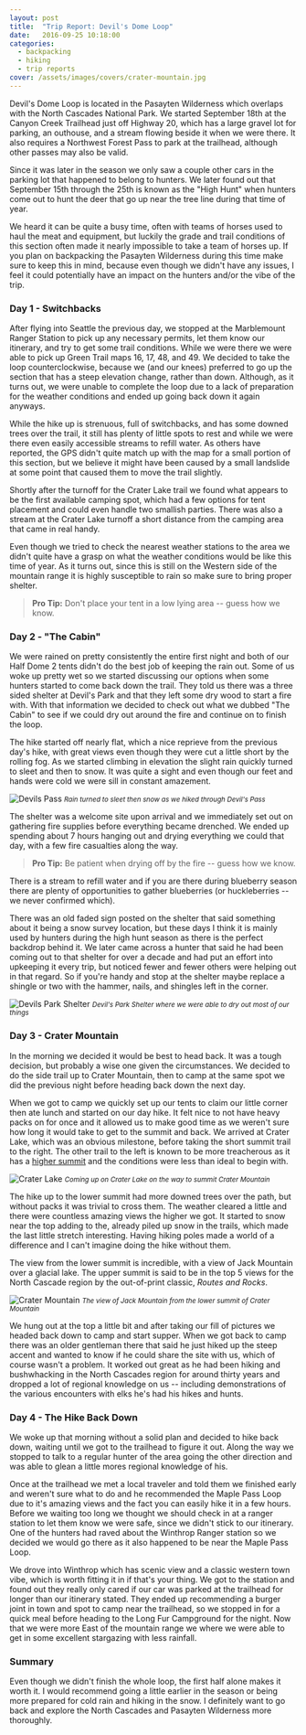 ```yaml
---
layout: post
title:  "Trip Report: Devil's Dome Loop"
date:   2016-09-25 10:18:00
categories: 
  - backpacking
  - hiking
  - trip reports
cover: /assets/images/covers/crater-mountain.jpg
---
```


Devil's Dome Loop is located in the Pasayten Wilderness which overlaps with the North Cascades National Park. We started September 18th at the Canyon Creek Trailhead just off Highway 20, which has a large gravel lot for parking, an outhouse, and a stream flowing beside it when we were there. It also requires a Northwest Forest Pass to park at the trailhead, although other passes may also be valid. 

Since it was later in the season we only saw a couple other cars in the parking lot that happened to belong to hunters. We later found out that September 15th through the 25th is known as the "High Hunt" when hunters come out to hunt the deer that go up near the tree line during that time of year. 

We heard it can be quite a busy time, often with teams of horses used to haul the meat and equipment, but luckily the grade and trail conditions of this section often made it nearly impossible to take a team of horses up. If you plan on backpacking the Pasayten Wilderness during this time make sure to keep this in mind, because even though we didn't have any issues, I feel it could potentially have an impact on the hunters and/or the vibe of the trip.

### Day 1 - Switchbacks

After flying into Seattle the previous day, we stopped at the Marblemount Ranger Station to pick up any necessary permits, let them know our itinerary, and try to get some trail conditions. While we were there we were able to pick up Green Trail maps 16, 17, 48, and 49. We decided to take the loop counterclockwise, because we (and our knees) preferred to go up the section that has a steep elevation change, rather than down. Although, as it turns out, we were unable to complete the loop due to a lack of preparation for the weather conditions and ended up going back down it again anyways.

While the hike up is strenuous, full of switchbacks, and has some downed trees over the trail, it still has plenty of little spots to rest and while we were there even easily accessible streams to refill water. As others have reported, the GPS didn't quite match up with the map for a small portion of this section, but we believe it might have been caused by a small landslide at some point that caused them to move the trail slightly.

Shortly after the turnoff for the Crater Lake trail we found what appears to be the first available camping spot, which had a few options for tent placement and could even handle two smallish parties. There was also a stream at the Crater Lake turnoff a short distance from the camping area that came in real handy.

Even though we tried to check the nearest weather stations to the area we didn't quite have a grasp on what the weather conditions would be like this time of year. As it turns out, since this is still on the Western side of the mountain range it is highly susceptible to rain so make sure to bring proper shelter.

> **Pro Tip:** Don't place your tent in a low lying area -- guess how we know.

### Day 2 - "The Cabin"

We were rained on pretty consistently the entire first night and both of our Half Dome 2 tents didn't do the best job of keeping the rain out. Some of us woke up pretty wet so we started discussing our options when some hunters started to come back down the trail. They told us there was a three sided shelter at Devil's Park and that they left some dry wood to start a fire with. With that information we decided to check out what we dubbed "The Cabin" to see if we could dry out around the fire and continue on to finish the loop.

The hike started off nearly flat, which a nice reprieve from the previous day's hike, with great views even though they were cut a little short by the rolling fog. As we started climbing in elevation the slight rain quickly turned to sleet and then to snow. It was quite a sight and even though our feet and hands were cold we were sill in constant amazement.

![Devils Pass](/assets/images/posts/devils-pass.jpg "Devil's Pass")
<small><i>Rain turned to sleet then snow as we hiked through Devil's Pass</i></small>

The shelter was a welcome site upon arrival and we immediately set out on gathering fire supplies before everything became drenched. We ended up spending about 7 hours hanging out and drying everything we could that day, with a few fire casualties along the way.

> **Pro Tip:** Be patient when drying off by the fire -- guess how we know. 

There is a stream to refill water and if you are there during blueberry season there are plenty of opportunities to gather blueberries (or huckleberries -- we never confirmed which).

There was an old faded sign posted on the shelter that said something about it being a snow survey location, but these days I think it is mainly used by hunters during the high hunt season as there is the perfect backdrop behind it. We later came across a hunter that said he had been coming out to that shelter for over a decade and had put an effort into upkeeping it every trip, but noticed fewer and fewer others were helping out in that regard. So if you're handy and stop at the shelter maybe replace a shingle or two with the hammer, nails, and shingles left in the corner.

![Devils Park Shelter](/assets/images/posts/devils-park-shelter.jpg "Devil's Park Shelter")
<small><i>Devil's Park Shelter where we were able to dry out most of our things</i></small>

### Day 3 - Crater Mountain

In the morning we decided it would be best to head back. It was a tough decision, but probably a wise one given the circumstances. We decided to do the side trail up to Crater Mountain, then to camp at the same spot we did the previous night before heading back down the next day.

When we got to camp we quickly set up our tents to claim our little corner then ate lunch and started on our day hike. It felt nice to not have heavy packs on for once and it allowed us to make good time as we weren't sure how long it would take to get to the summit and back. We arrived at Crater Lake, which was an obvious milestone, before taking the short summit trail to the right. The other trail to the left is known to be more treacherous as it has a [higher summit](http://www.summitpost.org/crater-mountain/150949) and the conditions were less than ideal to begin with.

![Crater Lake](/assets/images/posts/crater-lake.jpg "Crater Lake")
<small><i>Coming up on Crater Lake on the way to summit Crater Mountain</i></small>

The hike up to the lower summit had more downed trees over the path, but without packs it was trivial to cross them. The weather cleared a little and there were countless amazing views the higher we got. It started to snow near the top adding to the, already piled up snow in the trails, which made the last little stretch interesting. Having hiking poles made a world of a difference and I can't imagine doing the hike without them.

The view from the lower summit is incredible, with a view of Jack Mountain over a glacial lake. The upper summit is said to be in the top 5 views for the North Cascade region by the out-of-print classic, *Routes and Rocks*.

![Crater Mountain](/assets/images/posts/crater-mountain.jpg "Crater Mountain")
<small><i>The view of Jack Mountain from the lower summit of Crater Mountain</i></small>

We hung out at the top a little bit and after taking our fill of pictures we headed back down to camp and start supper. When we got back to camp there was an older gentleman there that said he just hiked up the steep accent and wanted to know if he could share the site with us, which of course wasn't a problem. It worked out great as he had been hiking and bushwhacking in the North Cascades region for around thirty years and dropped a lot of regional knowledge on us -- including demonstrations of the various encounters with elks he's had his hikes and hunts.

### Day 4 - The Hike Back Down

We woke up that morning without a solid plan and decided to hike back down, waiting until we got to the trailhead to figure it out. Along the way we stopped to talk to a regular hunter of the area going the other direction and was able to glean a little mores regional knowledge of his. 

Once at the trailhead we met a local traveler and told them we finished early and weren't sure what to do and he recommended the Maple Pass Loop due to it's amazing views and the fact you can easily hike it in a few hours. Before we waiting too long we thought we should check in at a ranger station to let them know we were safe, since we didn't stick to our itinerary. One of the hunters had raved about the Winthrop Ranger station so we decided we would go there as it also happened to be near the Maple Pass Loop. 

We drove into Winthrop which has scenic view and a classic western town vibe, which is worth fitting it in if that's your thing. We got to the station and found out they really only cared if our car was parked at the trailhead for longer than our itinerary stated. They ended up recommending a burger joint in town and spot to camp near the trailhead, so we stopped in for a quick meal before heading to the Long Fur Campground for the night. Now that we were more East of the mountain range we where we were able to get in some excellent stargazing with less rainfall.

### Summary

Even though we didn't finish the whole loop, the first half alone makes it worth it. I would recommend going a little earlier in the season or being more prepared for cold rain and hiking in the snow. I definitely want to go back and explore the North Cascades and Pasayten Wilderness more thoroughly.

